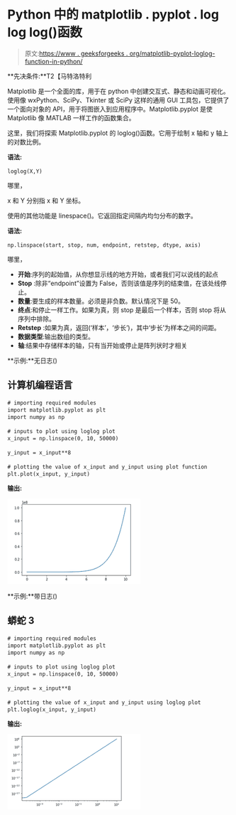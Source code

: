 # Python 中的 matplotlib . pyplot . log log log()函数

> 原文:[https://www . geeksforgeeks . org/matplotlib-pyplot-loglog-function-in-python/](https://www.geeksforgeeks.org/matplotlib-pyplot-loglog-function-in-python/)

**先决条件:**T2【马特洛特利

Matplotlib 是一个全面的库，用于在 python 中创建交互式、静态和动画可视化。使用像 wxPython、SciPy、Tkinter 或 SciPy 这样的通用 GUI 工具包，它提供了一个面向对象的 API，用于将图嵌入到应用程序中。Matplotlib.pyplot 是使 Matplotlib 像 MATLAB 一样工作的函数集合。

这里，我们将探索 Matplotlib.pyplot 的 loglog()函数。它用于绘制 x 轴和 y 轴上的对数比例。

**语法:**

```
loglog(X,Y)
```

哪里，

x 和 Y 分别指 x 和 Y 坐标。

使用的其他功能是 linespace()。它返回指定间隔内均匀分布的数字。

**语法:**

```
np.linspace(start, stop, num, endpoint, retstep, dtype, axis)
```

哪里，

*   **开始**:序列的起始值，从你想显示线的地方开始，或者我们可以说线的起点
*   **Stop** :除非“endpoint”设置为 False，否则该值是序列的结束值，在该处线停止。
*   **数量**:要生成的样本数量。必须是非负数。默认情况下是 50。
*   **终点**:和停止一样工作。如果为真，则 stop 是最后一个样本，否则 stop 将从序列中排除。
*   **Retstep** :如果为真，返回(‘样本’，‘步长’)，其中‘步长’为样本之间的间距。
*   **数据类型**:输出数组的类型。
*   **轴**:结果中存储样本的轴，只有当开始或停止是阵列状时才相关

**示例:**无日志()

## 计算机编程语言

```
# importing required modules
import matplotlib.pyplot as plt
import numpy as np

# inputs to plot using loglog plot
x_input = np.linspace(0, 10, 50000)

y_input = x_input**8

# plotting the value of x_input and y_input using plot function
plt.plot(x_input, y_input)
```

**输出:**

![](img/542fb0e13c3c929b79f6f199eb53c5c1.png)

**示例:**带日志()

## 蟒蛇 3

```
# importing required modules
import matplotlib.pyplot as plt
import numpy as np

# inputs to plot using loglog plot
x_input = np.linspace(0, 10, 50000)

y_input = x_input**8

# plotting the value of x_input and y_input using loglog plot
plt.loglog(x_input, y_input)
```

**输出:**

![](img/f572aece6455a61c918f4edf25f29b76.png)